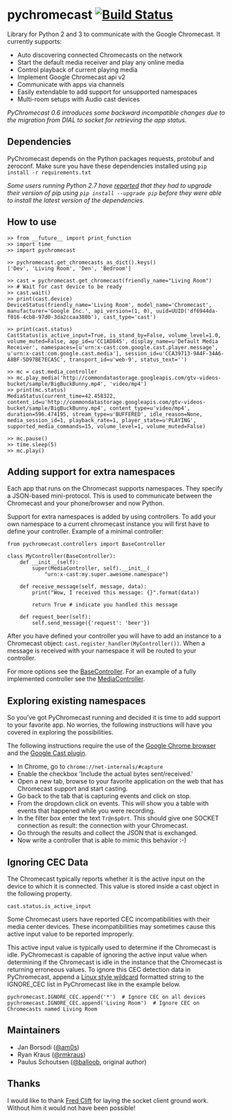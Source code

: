 pychromecast [![Build Status](https://travis-ci.org/balloob/pychromecast.svg?branch=master)](https://travis-ci.org/balloob/pychromecast)
============

Library for Python 2 and 3 to communicate with the Google Chromecast. It currently supports:
 - Auto discovering connected Chromecasts on the network
 - Start the default media receiver and play any online media
 - Control playback of current playing media
 - Implement Google Chromecast api v2
 - Communicate with apps via channels
 - Easily extendable to add support for unsupported namespaces
 - Multi-room setups with Audio cast devices

*PyChromecast 0.6 introduces some backward incompatible changes due to the migration from DIAL to socket for retrieving the app status.*

Dependencies
------------
PyChromecast depends on the Python packages requests, protobuf and zeroconf. Make sure you have these dependencies installed using `pip install -r requirements.txt`

_Some users running Python 2.7 have [reported](https://github.com/balloob/pychromecast/issues/47#issuecomment-107822162) that they had to upgrade their version of pip using `pip install --upgrade pip` before they were able to install the latest version of the dependencies._

How to use
----------

    >> from __future__ import print_function
    >> import time
    >> import pychromecast

    >> pychromecast.get_chromecasts_as_dict().keys()
    ['Dev', 'Living Room', 'Den', 'Bedroom']

    >> cast = pychromecast.get_chromecast(friendly_name="Living Room")
    >> # Wait for cast device to be ready
    >> cast.wait()
    >> print(cast.device)
    DeviceStatus(friendly_name='Living Room', model_name='Chromecast', manufacturer='Google Inc.', api_version=(1, 0), uuid=UUID('df6944da-f016-4cb8-97d0-3da2ccaa380b'), cast_type='cast')

    >> print(cast.status)
    CastStatus(is_active_input=True, is_stand_by=False, volume_level=1.0, volume_muted=False, app_id=u'CC1AD845', display_name=u'Default Media Receiver', namespaces=[u'urn:x-cast:com.google.cast.player.message', u'urn:x-cast:com.google.cast.media'], session_id=u'CCA39713-9A4F-34A6-A8BF-5D97BE7ECA5C', transport_id=u'web-9', status_text='')

    >> mc = cast.media_controller
    >> mc.play_media('http://commondatastorage.googleapis.com/gtv-videos-bucket/sample/BigBuckBunny.mp4', 'video/mp4')
    >> print(mc.status)
    MediaStatus(current_time=42.458322, content_id=u'http://commondatastorage.googleapis.com/gtv-videos-bucket/sample/BigBuckBunny.mp4', content_type=u'video/mp4', duration=596.474195, stream_type=u'BUFFERED', idle_reason=None, media_session_id=1, playback_rate=1, player_state=u'PLAYING', supported_media_commands=15, volume_level=1, volume_muted=False)

    >> mc.pause()
    >> time.sleep(5)
    >> mc.play()

Adding support for extra namespaces
-----------------------------------
Each app that runs on the Chromecast supports namespaces. They specify a JSON-based mini-protocol. This is used to communicate between the Chromecast and your phone/browser and now Python.

Support for extra namespaces is added by using controllers. To add your own namespace to a current chromecast instance you will first have to define your controller. Example of a minimal controller:

    from pychromecast.controllers import BaseController

    class MyController(BaseController):
        def __init__(self):
            super(MediaController, self).__init__(
                "urn:x-cast:my.super.awesome.namespace")

        def receive_message(self, message, data):
            print("Wow, I received this message: {}".format(data))

            return True # indicate you handled this message

        def request_beer(self):
            self.send_message({'request': 'beer'})

After you have defined your controller you will have to add an instance to a Chromecast object: `cast.register_handler(MyController())`. When a message is received with your namespace it will be routed to your controller.

For more options see the [BaseController](https://github.com/balloob/pychromecast/blob/master/pychromecast/controllers/__init__.py). For an example of a fully implemented controller see the [MediaController](https://github.com/balloob/pychromecast/blob/master/pychromecast/controllers/media.py).

Exploring existing namespaces
-------------------------------
So you've got PyChromecast running and decided it is time to add support to your favorite app. No worries, the following instructions will have you covered in exploring the possibilities.

The following instructions require the use of the [Google Chrome browser](https://www.google.com/chrome/) and the [Google Cast plugin](https://chrome.google.com/webstore/detail/google-cast/boadgeojelhgndaghljhdicfkmllpafd).

 * In Chrome, go to `chrome://net-internals/#capture`
 * Enable the checkbox 'Include the actual bytes sent/received.'
 * Open a new tab, browse to your favorite application on the web that has Chromecast support and start casting.
 * Go back to the tab that is capturing events and click on stop.
 * From the dropdown click on events. This will show you a table with events that happened while you were recording.
 * In the filter box enter the text `Tr@n$p0rt`. This should give one SOCKET connection as result: the connection with your Chromecast.
 * Go through the results and collect the JSON that is exchanged.
 * Now write a controller that is able to mimic this behavior :-)

Ignoring CEC Data
-----------------
The Chromecast typically reports whether it is the active input on the device
to which it is connected. This value is stored inside a cast object in the
following property.

    cast.status.is_active_input

Some Chromecast users have reported CEC incompatibilities with their media
center devices. These incompatibilities may sometimes cause this active input
value to be reported improperly.

This active input value is typically used to determine if the Chromecast is
idle. PyChromecast is capable of ignoring the active input value when
determining if the Chromecast is idle in the instance that the Chromecast is
returning erroneous values. To ignore this CEC detection data in PyChromecast,
append a [Linux style wildcard](http://tldp.org/LDP/GNU-Linux-Tools-Summary/html/x11655.htm)
formatted string to the IGNORE_CEC list in PyChromecast like in the example
below.

    pychromecast.IGNORE_CEC.append('*')  # Ignore CEC on all devices
    pychromecast.IGNORE_CEC.append('Living Room')  # Ignore CEC on Chromecasts named Living Room

Maintainers
-----------

 - Jan Borsodi ([@am0s](https://github.com/am0s))
 - Ryan Kraus ([@rmkraus](https://github.com/rmkraus))
 - Paulus Schoutsen ([@balloob](https://github.com/balloob), original author)

Thanks
------
I would like to thank [Fred Clift](https://github.com/minektur) for laying the socket client ground work. Without him it would not have been possible!
